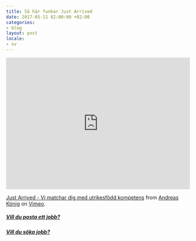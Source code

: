 ```yaml
---
title: Så här funkar Just Arrived
date: 2017-05-11 02:00:00 +02:00
categories:
- blog
layout: post
locale:
- sv
---
```


<iframe src="https://player.vimeo.com/video/216969958" width="100%" height="360" frameborder="0" webkitallowfullscreen mozallowfullscreen allowfullscreen></iframe>
<p><a href="https://vimeo.com/216969958">Just Arrived - Vi matchar dig med utrikesf&ouml;dd kompetens</a> from <a href="https://vimeo.com/user63572179">Andreas K&ouml;nig</a> on <a href="https://vimeo.com">Vimeo</a>.</p>



##### [Vill du posta ett jobb?](https://justarrived.se/foretag/)

##### [Vill du söka jobb?](https://justarrived.se/kandidat/)
